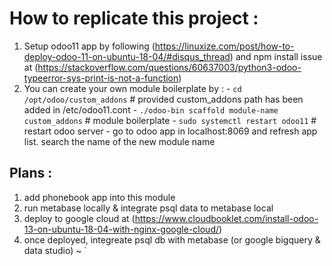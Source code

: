 # How to replicate this project :

1. Setup odoo11 app by following (https://linuxize.com/post/how-to-deploy-odoo-11-on-ubuntu-18-04/#disqus_thread) and npm install issue at (https://stackoverflow.com/questions/60637003/python3-odoo-typeerror-sys-print-is-not-a-function)
2. You can create your own module boilerplate by : - `cd /opt/odoo/custom_addons` # provided custom_addons path has been added in /etc/odoo11.cont - `./odoo-bin scaffold module-name custom_addons` # module boilerplate - `sudo systemctl restart odoo11` # restart odoo server - go to odoo app in localhost:8069 and refresh app list. search the name of the new module name

## Plans :

1. add phonebook app into this module
2. run metabase locally & integrate psql data to metabase local
3. deploy to google cloud at (https://www.cloudbooklet.com/install-odoo-13-on-ubuntu-18-04-with-nginx-google-cloud/)
4. once deployed, integreate psql db with metabase (or google bigquery & data studio)
   ~
   `
